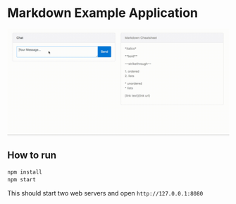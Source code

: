 # Markdown Example Application

![alt gifs are awesome, right?](output.gif)

## How to run
```sh
npm install 
npm start
```
This should start two web servers and open `http://127.0.0.1:8080`